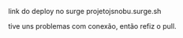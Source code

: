 link do deploy no surge projetojsnobu.surge.sh



tive uns problemas com conexão, então refiz o pull.